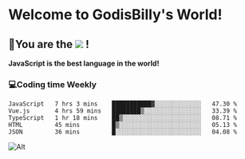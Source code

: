 # Welcome to GodisBilly's World!
## :partying_face:You are the  ![](https://visitor-badge.glitch.me/badge?page_id=Godisbilly.readme) !
**JavaScript is the best language in the world!**
### :computer:Coding time Weekly
  <!--START_SECTION:waka-->
```text
JavaScript   7 hrs 3 mins    ███████████▓░░░░░░░░░░░░░   47.30 % 
Vue.js       4 hrs 59 mins   ████████▒░░░░░░░░░░░░░░░░   33.39 % 
TypeScript   1 hr 18 mins    ██▒░░░░░░░░░░░░░░░░░░░░░░   08.71 % 
HTML         45 mins         █▒░░░░░░░░░░░░░░░░░░░░░░░   05.13 % 
JSON         36 mins         █░░░░░░░░░░░░░░░░░░░░░░░░   04.08 % 
```
<!--END_SECTION:waka-->
![Alt](https://repobeats.axiom.co/api/embed/eeff64f6cf3d966257bdb597911b88a4c137d508.svg "Repobeats analytics image")
